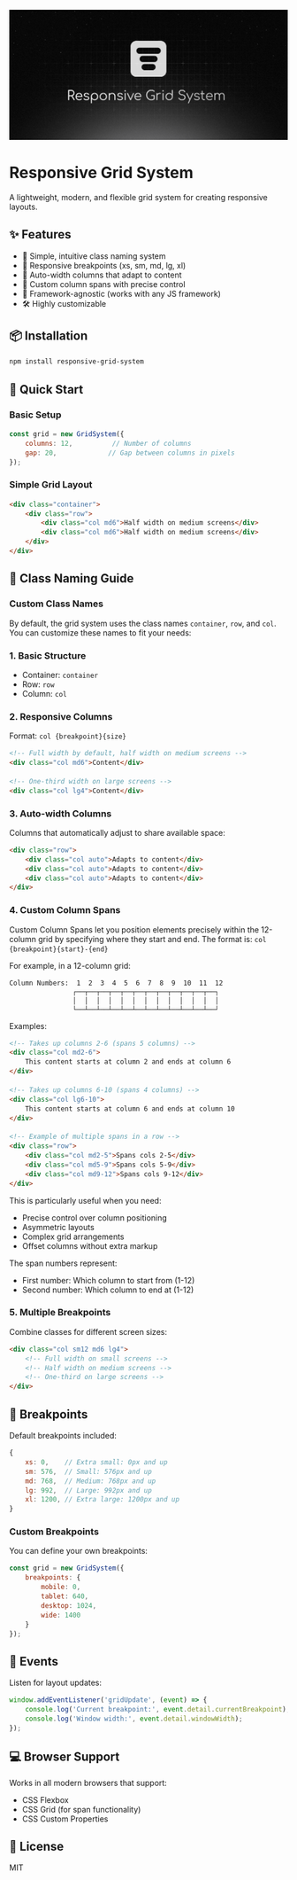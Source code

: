 ![Responsive Grid System Banner](https://github.com/haikallfiqih/responsive-grid-system/blob/main/src/rgs.png)


# Responsive Grid System

A lightweight, modern, and flexible grid system for creating responsive layouts.

## ✨ Features

- 🎯 Simple, intuitive class naming system
- 🔄 Responsive breakpoints (xs, sm, md, lg, xl)
- 📱 Auto-width columns that adapt to content
- 🎨 Custom column spans with precise control
- 🔌 Framework-agnostic (works with any JS framework)
- 🛠 Highly customizable

## 📦 Installation

```bash
npm install responsive-grid-system
```

## 🚀 Quick Start

### Basic Setup

```javascript
const grid = new GridSystem({
    columns: 12,          // Number of columns
    gap: 20,             // Gap between columns in pixels
});
```

### Simple Grid Layout

```html
<div class="container">
    <div class="row">
        <div class="col md6">Half width on medium screens</div>
        <div class="col md6">Half width on medium screens</div>
    </div>
</div>
```

## 📖 Class Naming Guide
### Custom Class Names

By default, the grid system uses the class names `container`, `row`, and `col`. You can customize these names to fit your needs:

### 1. Basic Structure

- Container: `container`
- Row: `row`
- Column: `col`

### 2. Responsive Columns

Format: `col {breakpoint}{size}`

```html
<!-- Full width by default, half width on medium screens -->
<div class="col md6">Content</div>

<!-- One-third width on large screens -->
<div class="col lg4">Content</div>
```

### 3. Auto-width Columns

Columns that automatically adjust to share available space:

```html
<div class="row">
    <div class="col auto">Adapts to content</div>
    <div class="col auto">Adapts to content</div>
    <div class="col auto">Adapts to content</div>
</div>
```

### 4. Custom Column Spans

Custom Column Spans let you position elements precisely within the 12-column grid by specifying where they start and end. The format is:
`col {breakpoint}{start}-{end}`

For example, in a 12-column grid:
```
Column Numbers:  1  2  3  4  5  6  7  8  9  10  11  12
                ┌──┬──┬──┬──┬──┬──┬──┬──┬──┬──┬──┬──┐
                │  │  │  │  │  │  │  │  │  │  │  │  │
                └──┴──┴──┴──┴──┴──┴──┴──┴──┴──┴──┴──┘
```

Examples:
```html
<!-- Takes up columns 2-6 (spans 5 columns) -->
<div class="col md2-6">
    This content starts at column 2 and ends at column 6
</div>

<!-- Takes up columns 6-10 (spans 4 columns) -->
<div class="col lg6-10">
    This content starts at column 6 and ends at column 10
</div>

<!-- Example of multiple spans in a row -->
<div class="row">
    <div class="col md2-5">Spans cols 2-5</div>
    <div class="col md5-9">Spans cols 5-9</div>
    <div class="col md9-12">Spans cols 9-12</div>
</div>
```

This is particularly useful when you need:
- Precise control over column positioning
- Asymmetric layouts
- Complex grid arrangements
- Offset columns without extra markup

The span numbers represent:
- First number: Which column to start from (1-12)
- Second number: Which column to end at (1-12)

### 5. Multiple Breakpoints

Combine classes for different screen sizes:

```html
<div class="col sm12 md6 lg4">
    <!-- Full width on small screens -->
    <!-- Half width on medium screens -->
    <!-- One-third on large screens -->
</div>
```

## 📱 Breakpoints

Default breakpoints included:

```javascript
{
    xs: 0,    // Extra small: 0px and up
    sm: 576,  // Small: 576px and up
    md: 768,  // Medium: 768px and up
    lg: 992,  // Large: 992px and up
    xl: 1200, // Extra large: 1200px and up
}
```

### Custom Breakpoints

You can define your own breakpoints:

```javascript
const grid = new GridSystem({
    breakpoints: {
        mobile: 0,
        tablet: 640,
        desktop: 1024,
        wide: 1400
    }
});
```


## 🔄 Events

Listen for layout updates:

```javascript
window.addEventListener('gridUpdate', (event) => {
    console.log('Current breakpoint:', event.detail.currentBreakpoint);
    console.log('Window width:', event.detail.windowWidth);
});
```

## 💻 Browser Support

Works in all modern browsers that support:

- CSS Flexbox
- CSS Grid (for span functionality)
- CSS Custom Properties

## 📄 License

MIT
